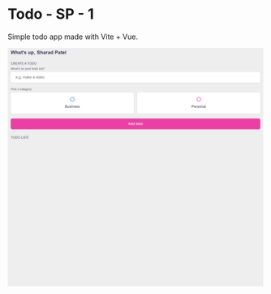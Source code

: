 # Todo - SP - 1

Simple todo app made with Vite + Vue.

![image](./src/assets/todo_img.PNG "preview")
